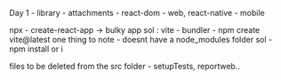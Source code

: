 Day 1 - 
library - attachments - react-dom - web, react-native - mobile

npx - create-react-app -> bulky app
sol : vite - bundler - npm create vite@latest
one thing to note - doesnt have a node_modules folder sol - npm install or i


files to be deleted from the src folder - setupTests, reportweb..
 